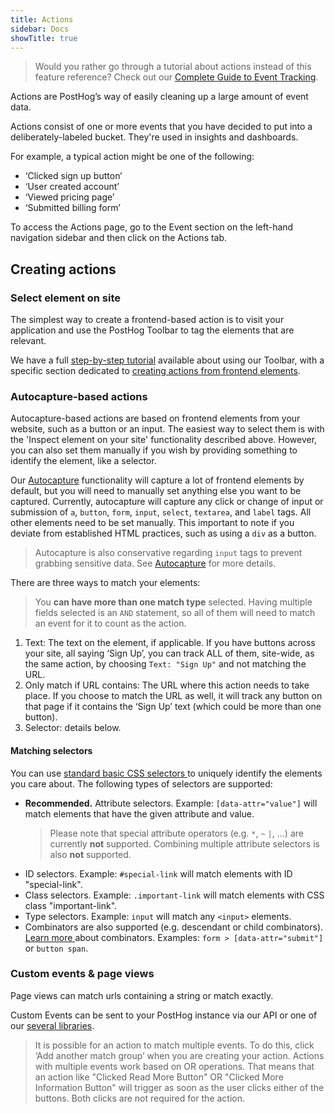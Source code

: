 ```yaml
---
title: Actions
sidebar: Docs
showTitle: true
---
```


> Would you rather go through a tutorial about actions instead of this feature reference? Check out our [Complete Guide to Event Tracking](/docs/tutorials/event-tracking-guide#sorting-through-your-events-with-actions).

Actions are PostHog’s way of easily cleaning up a large amount of event data.

Actions consist of one or more events that you have decided to put into a deliberately-labeled bucket. They're used in insights and dashboards.

For example, a typical action might be one of the following:

* ‘Clicked sign up button’
* ‘User created account’
* ‘Viewed pricing page’
* ‘Submitted billing form’


To access the Actions page, go to the Event section on the left-hand navigation sidebar and then click on the Actions tab.

## Creating actions

### Select element on site

The simplest way to create a frontend-based action is to visit your application and use the PostHog Toolbar to tag the elements that are relevant.

We have a full [step-by-step tutorial](/docs/tutorials/toolbar) available about using our Toolbar, with a specific section dedicated to [creating actions from frontend elements](/docs/tutorials/toolbar#creating-actions).


### Autocapture-based actions

Autocapture-based actions are based on frontend elements from your website, such as a button or an input. The easiest way to select them is with the 'Inspect element on your site' functionality described above. However, you can also set them manually if you wish by providing something to identify the element, like a selector.

Our [Autocapture](/docs/integrate/client/js#autocapture) functionality will capture a lot of frontend elements by default, but you will need to manually set anything else you want to be captured. Currently, autocapture will capture any click or change of input or submission of `a`, `button`, `form`, `input`, `select`, `textarea`, and `label` tags. All other elements need to be set manually. This important to note if you deviate from established HTML practices, such as using a `div` as a button.

> Autocapture is also conservative regarding `input` tags to prevent grabbing sensitive data. See [Autocapture](/docs/integrate/client/js#autocapture) for more details.


There are three ways to match your elements:

> You **can have more than one match type** selected. Having multiple fields selected is an `AND` statement, so all of them will need to match an event for it to count as the action.

1. Text: The text on the element, if applicable. If you have buttons across your site, all saying ‘Sign Up’, you can track ALL of them, site-wide, as the same action, by choosing `Text: "Sign Up"` and not matching the URL.
2. Only match if URL contains: The URL where this action needs to take place. If you choose to match the URL as well, it will track any button on that page if it contains the ‘Sign Up’ text (which could be more than one button).
3. Selector: details below.
 

#### Matching selectors

You can use <a href="https://developer.mozilla.org/en-US/docs/Web/CSS/CSS_Selectors" target="_blank" rel="noopener">standard basic CSS selectors </a> to uniquely identify the elements you care about. The following types of selectors are supported:
<ul>
    <li>
        <b>Recommended.</b> Attribute selectors. Example:
        <code>[data-attr="value"]</code> will match elements that have the
        given attribute and value.
        <blockquote>
            Please note that special attribute operators (e.g. <code>*</code>, <code>~</code>
            <code>|</code>, ...) are currently <b>not</b> supported. Combining multiple attribute selectors is also <b>not</b> supported.
        </blockquote>
    </li>
    <li>
        ID selectors. Example: <code>#special-link</code> will match
        elements with ID "special-link".
    </li>
    <li>
        Class selectors. Example: <code>.important-link</code> will match
        elements with CSS class "important-link".
    </li>
    <li>
        Type selectors. Example: <code>input</code> will match any
        <code>&lt;input&gt;</code> elements.
    </li>
    <li>
        Combinators are also supported (e.g. descendant or child combinators).
        <a
            href="https://developer.mozilla.org/en-US/docs/Web/CSS/CSS_Selectors#combinators"
            target="_blank"
            rel="noopener"
        >
            Learn more
        </a>
        about combinators. Examples: <code>form > [data-attr="submit"]</code> or <code>button span</code>.
    </li>
</ul>

### Custom events & page views
Page views can match urls containing a string or match exactly.

Custom Events can be sent to your PostHog instance via our API or one of our [several libraries](/docs/integrate/overview).


<blockquote class='warning-note'>
It is possible for an action to match multiple events. To do this, click ‘Add another match group’ when you are creating your action. Actions with multiple events work based on OR operations. That means that an action like "Clicked Read More Button" OR "Clicked More Information Button" will trigger as soon as the user clicks either of the buttons. Both clicks are not required for the action.
</blockquote>
